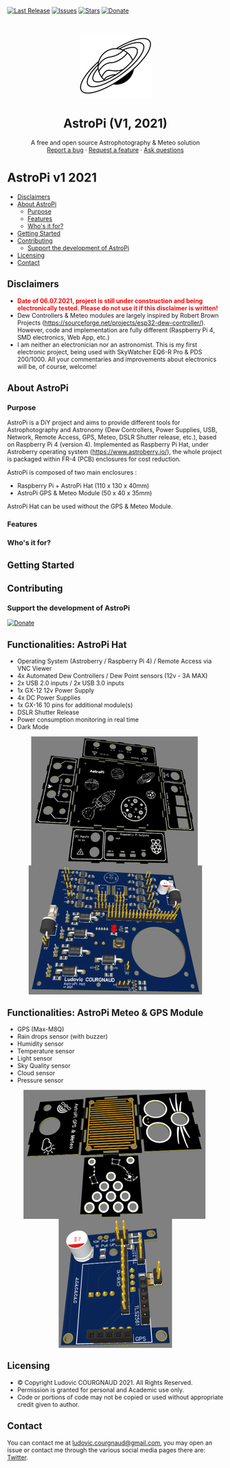 [![Last Release][release-shield]][release-url]
[![Issues][issues-shield]][issues-url]
[![Stars][stars-shield]][stars-url]
[![Donate][donate-shield]][donate-url]

<br />
<p align="center">
  <a href="https://firefly-iii.org/">
    <img src="/AstroPi%20Hat/Images/saturn.png?raw=true" alt="AstroPi" height="150">
  </a>
</p>
  <h1 align="center">AstroPi (V1, 2021)</h1>
  <p align="center">
    A free and open source Astrophotography & Meteo solution
    <br />
    <a href="https://github.com/X0x1RG9f/astropi/issues">Report a bug</a>
    ·
    <a href="https://github.com/X0x1RG9f/astropi/issues">Request a feature</a>
    ·
    <a href="https://github.com/X0x1RG9f/astropi/discussions">Ask questions</a>
  </p>

# AstroPi v1 2021

- [Disclaimers](#disclaimers)
- [About AstroPi](#about-astropi)
  - [Purpose](#purpose)
  - [Features](#features)
  - [Who's it for?](#whos-it-for)
- [Getting Started](#getting-started)
- [Contributing](#contributing)
  - [Support the development of AstroPi](#support-the-development-of-astropi)
- [Licensing](#Licensing)
- [Contact](#contact)


## Disclaimers
 - <strong style="color: red;">Date of 06.07.2021, project is still under construction and being electronically tested. Please do not use it if this disclaimer is written!</strong>
 - Dew Controllers & Meteo modules are largely inspired by Robert Brown Projects (https://sourceforge.net/projects/esp32-dew-controller/). However, code and implementation are fully different (Raspberry Pi 4, SMD electronics, Web App, etc.)
 - I am neither an electronician nor an astronomist. This is my first electronic project, being used with SkyWatcher EQ6-R Pro & PDS 200/1000. All your commentaries and improvements about electronics will be, of course, welcome!

## About AstroPi
### Purpose
AstroPi is a DiY project and aims to provide different tools for Astrophotography and Astronomy (Dew Controllers, Power Supplies, USB, Network, Remote Access, GPS, Meteo, DSLR Shutter release, etc.), based on Raspberry Pi 4 (version 4). Implemented as Raspberry Pi Hat, under Astroberry operating system (https://www.astroberry.io/), the whole project is packaged within FR-4 (PCB) enclosures for cost reduction.

AstroPi is composed of two main enclosures :
 - Raspberry Pi + AstroPi Hat (110 x 130 x 40mm)
 - AstroPi GPS & Meteo Module (50 x 40 x 35mm)

AstroPi Hat can be used without the GPS & Meteo Module.
### Features

### Who's it for?


## Getting Started


## Contributing
### Support the development of AstroPi
[![Donate](https://img.shields.io/badge/Donate-PayPal-green.svg)](https://www.paypal.com/donate?business=S8L7CRH3CVYDG&no_recurring=0&currency_code=EUR)

## Functionalities: AstroPi Hat
 - Operating System (Astroberry / Raspberry Pi 4) / Remote Access via VNC Viewer
 - 4x Automated Dew Controllers / Dew Point sensors (12v - 3A MAX)
 - 2x USB 2.0 inputs / 2x USB 3.0 inputs
 - 1x GX-12 12v Power Supply
 - 4x DC Power Supplies
 - 1x GX-16 10 pins for additional module(s)
 - DSLR Shutter Release
 - Power consumption monitoring in real time
 - Dark Mode

<p align="center"><img align="center" src="/AstroPi%20Hat/Images/enclosure.png?raw=true" height="300" />&nbsp;<img align="center" src="/AstroPi%20Hat/Images/pcb.png?raw=true" height="300" /></p>


## Functionalities: AstroPi Meteo & GPS Module
 - GPS (Max-M8Q)
 - Rain drops sensor (with buzzer)
 - Humidity sensor
 - Temperature sensor
 - Light sensor
 - Sky Quality sensor
 - Cloud sensor
 - Pressure sensor

<p align="center"><img align="center" src="/AstroPi%20GPS%20&%20Meteo/Images/enclosure.png?raw=true" height="300" />&nbsp;<img align="center" src="/AstroPi%20GPS%20&%20Meteo/Images/pcb.png?raw=true" height="300" /></p>

## Licensing
 - &copy; Copyright Ludovic COURGNAUD 2021. All Rights Reserved.
 - Permission is granted for personal and Academic use only.
 - Code or portions of code may not be copied or used without appropriate credit given to author.

## Contact
You can contact me at [ludovic.courgnaud@gmail.com](mailto:ludovic.courgnaud@gmail.com), you may open an issue or contact me through the various social media pages there are: [Twitter](https://twitter.com/x0x1rg9f).

[release-shield]: https://img.shields.io/github/last-commit/X0x1RG9f/astropi?style=plastic
[release-url]: https://github.com/X0x1RG9f/astropi
[issues-shield]: https://img.shields.io/github/issues/X0x1RG9f/astropi?style=plastic
[issues-url]: https://github.com/X0x1RG9f/astropi/issues
[stars-shield]: https://img.shields.io/github/stars/X0x1RG9f/astropi.svg?style=plastic
[stars-url]: https://github.com/X0x1RG9f/astropi/stargazers
[donate-shield]: https://img.shields.io/badge/donate-%24%20%E2%82%AC-brightgreen?style=plastic
[donate-url]: #support-the-development-of-astropi
